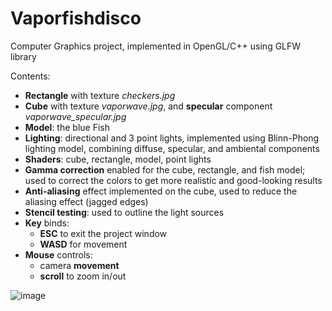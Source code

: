 # Vaporfishdisco 

Computer Graphics project, implemented in OpenGL/C++ using GLFW library<br>

Contents:<br>

- **Rectangle** with texture *checkers.jpg*<br>
- **Cube** with texture *vaporwave.jpg*, and **specular** component *vaporwave_specular.jpg* <br>
- **Model**:  the blue Fish<br>
- **Lighting**: directional and 3 point lights, implemented using Blinn-Phong lighting model, combining diffuse, specular, and ambiental components<br>
- **Shaders**: cube, rectangle, model, point lights <br>
- **Gamma correction** enabled for the cube, rectangle, and fish model; used to correct the colors to get more realistic and good-looking results<br>
- **Anti-aliasing** effect implemented on the cube, used to reduce the aliasing effect (jagged edges)<br>
- **Stencil testing**: used to outline the light sources<br>
- **Key** binds:<br>
  - **ESC** to exit the project window<br>
  - **WASD** for movement<br>
- **Mouse** controls:<br>
  - camera **movement**<br>
  - **scroll** to zoom in/out<br>

![image](https://github.com/milalukic/VaporFishDisco_ComputerGraphicsProject/assets/56547304/7e861723-6298-48cc-b25a-0472da18680a)
